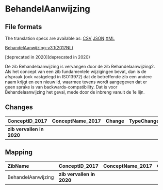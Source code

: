 # BehandelAanwijzing
## File formats

The translation specs are available as: 
[CSV](../csv/BehandelAanwijzing.csv) [JSON](../json/BehandelAanwijzing.json) [XML](../xml/BehandelAanwijzing.xml)



[BehandelAanwijzing-v3.1(2017NL)](https://zibs.nl/wiki/BehandelAanwijzing-v3.1(2017NL))

[deprecated in 2020](deprecated in 2020)



De zib Behandelaanwijzing is vervangen door de zib Behandelaanwijzing2. Als het concept van een zib fundamentele wijzigingen bevat, dan is de afspraak (ook vastgelegd in ISO13972) dat de betreffende zib een andere naam krijgt en een nieuw id, waarmee tevens wordt aangegeven dat er geen sprake is van backwards-compatibility. Dat is voor Behandelaanwijzing het geval, mede door de inbreng vanuit de 1e lijn.





## Changes

| ConceptID_2017            | ConceptName_2017   | Change   | TypeChange   | Impact_heen   | TRANSLATIE_spec_heen   | Impact_terug   | TRANSLATIE_spec_terug   | Omschrijving   |
|:--------------------------|:-------------------|:---------|:-------------|:--------------|:-----------------------|:---------------|:------------------------|:---------------|
| **zib vervallen in 2020** |                    |          |              |               |                        |                |                         |                |

## Mapping

| ZibName            | ConceptID_2017            | ConceptName_2017   | Codelists_2017   | Change   | ConceptID_2020            | ConceptName_2020   | Codelists_2020   | Bits   | Omschrijving   | TypeChange   | Impact_heen   | TRANSLATIE_spec_heen   | Impact_terug   | TRANSLATIE_spec_terug   |
|:-------------------|:--------------------------|:-------------------|:-----------------|:---------|:--------------------------|:-------------------|:-----------------|:-------|:---------------|:-------------|:--------------|:-----------------------|:---------------|:------------------------|
| BehandelAanwijzing | **zib vervallen in 2020** |                    |                  |          | **zib vervallen in 2020** |                    |                  |        |                |              |               |                        |                |                         |

